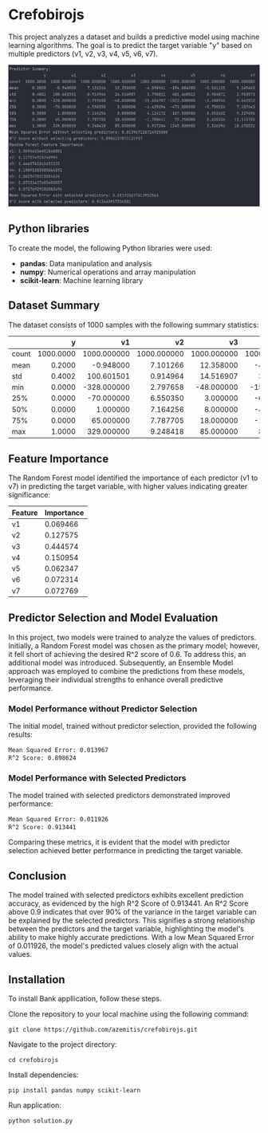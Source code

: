 # Crefobirojs

This project analyzes a dataset and builds a predictive model using machine learning algorithms. The goal is to predict the target variable "y" based on multiple predictors (v1, v2, v3, v4, v5, v6, v7).

![Image](img.jpg)

## Python libraries

To create the model, the following Python libraries were used:

- **pandas**: Data manipulation and analysis
- **numpy**: Numerical operations and array manipulation
- **scikit-learn**: Machine learning library

## Dataset Summary

The dataset consists of 1000 samples with the following summary statistics:

|       |         y |          v1 |          v2 |          v3 |          v4 |           v5 |          v6 |          v7 |
|-------|----------:|------------:|------------:|------------:|------------:|-------------:|------------:|------------:|
| count | 1000.0000 | 1000.000000 | 1000.000000 | 1000.000000 | 1000.000000 |  1000.000000 | 1000.000000 | 1000.000000 |
| mean  |    0.2000 |   -0.948000 |    7.101266 |   12.358000 |   -4.098961 |  -194.884000 |   -0.061125 |    9.145463 |
| std   |    0.4002 |  100.601501 |    0.914964 |   14.516907 |    3.798831 |   401.460522 |    0.984871 |    2.953573 |
| min   |    0.0000 | -328.000000 |    2.797658 |  -48.000000 |  -15.656787 | -1522.000000 |   -3.488934 |    0.662812 |
| 25%   |    0.0000 |  -70.000000 |    6.550350 |    3.000000 |   -6.435094 |  -472.000000 |   -0.750026 |    7.107643 |
| 50%   |    0.0000 |    1.000000 |    7.164256 |    8.000000 |   -4.124172 |  -187.500000 |   -0.052632 |    9.319496 |
| 75%   |    0.0000 |   65.000000 |    7.787705 |   18.000000 |   -1.780641 |    70.250000 |    0.620334 |   11.133755 |
| max   |    1.0000 |  329.000000 |    9.248418 |   85.000000 |    8.917204 |  1245.000000 |    3.326096 |   18.670532 |

## Feature Importance

The Random Forest model identified the importance of each predictor (v1 to v7) in predicting the target variable, with higher values indicating greater significance:

| Feature | Importance |
| ------- | ---------- |
| v1      | 0.069466   |
| v2      | 0.127575   |
| v3      | 0.444574   |
| v4      | 0.150954   |
| v5      | 0.062347   |
| v6      | 0.072314   |
| v7      | 0.072769   |

## Predictor Selection and Model Evaluation

In this project, two models were trained to analyze the values of predictors. Initially, a Random Forest model was chosen as the primary model; however, it fell short of achieving the desired R^2 score of 0.6. To address this, an additional model was introduced. Subsequently, an Ensemble Model approach was employed to combine the predictions from these models, leveraging their individual strengths to enhance overall predictive performance.

### Model Performance without Predictor Selection

The initial model, trained without predictor selection, provided the following results:

    Mean Squared Error: 0.013967
    R^2 Score: 0.898624

### Model Performance with Selected Predictors

The model trained with selected predictors demonstrated improved performance:

    Mean Squared Error: 0.011926
    R^2 Score: 0.913441

Comparing these metrics, it is evident that the model with predictor selection achieved better performance in predicting the target variable.

## Conclusion

The model trained with selected predictors exhibits excellent prediction accuracy, as evidenced by the high R^2 Score of 0.913441. An R^2 Score above 0.9 indicates that over 90% of the variance in the target variable can be explained by the selected predictors. This signifies a strong relationship between the predictors and the target variable, highlighting the model's ability to make highly accurate predictions. With a low Mean Squared Error of 0.011926, the model's predicted values closely align with the actual values.

## Installation

To install Bank appllication, follow these steps.

Clone the repository to your local machine using the following command:

    git clone https://github.com/azemitis/crefobirojs.git

Navigate to the project directory:

    cd crefobirojs

Install dependencies:

    pip install pandas numpy scikit-learn

Run application:

    python solution.py

